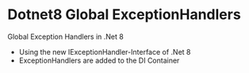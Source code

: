 # Dotnet8 Global ExceptionHandlers

Global Exception Handlers in .Net 8

* Using the new IExceptionHandler-Interface of .Net 8
* ExceptionHandlers are added to the DI Container
